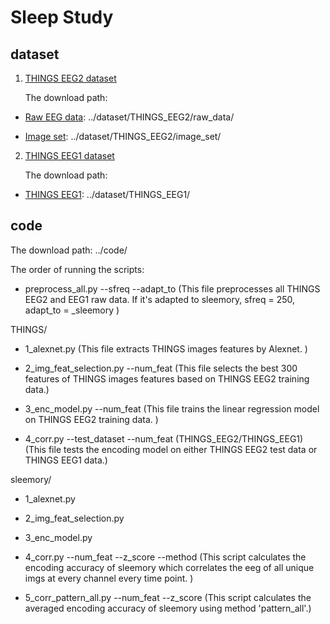 # Sleep Study

## dataset

1. [THINGS EEG2 dataset](https://www.sciencedirect.com/science/article/pii/S1053811922008758?via%3Dihub)

    The download path:
   
* [Raw EEG data](https://osf.io/crxs4/): ../dataset/THINGS_EEG2/raw_data/

* [Image set](https://osf.io/y63gw/): ../dataset/THINGS_EEG2/image_set/

2. [THINGS EEG1 dataset](https://www.nature.com/articles/s41597-021-01102-7) 

    The download path:

* [THINGS EEG1](https://openneuro.org/datasets/ds003825/versions/1.2.0): ../dataset/THINGS_EEG1/

## code

The download path: ../code/

The order of running the scripts: 

* preprocess_all.py --sfreq --adapt_to (This file preprocesses all THINGS EEG2 and EEG1 raw data. If it's adapted to sleemory, sfreq = 250, adapt_to = _sleemory )

THINGS/

* 1_alexnet.py (This file extracts THINGS images features by Alexnet. )

* 2_img_feat_selection.py --num_feat (This file selects the best 300 features of THINGS images features based on THINGS EEG2 training data.)

* 3_enc_model.py --num_feat (This file trains the linear regression model on THINGS EEG2 training data. )

* 4_corr.py --test_dataset --num_feat  (THINGS_EEG2/THINGS_EEG1) (This file tests the encoding model on either THINGS EEG2 test data or THINGS EEG1 data.)

sleemory/

* 1_alexnet.py

* 2_img_feat_selection.py

* 3_enc_model.py

* 4_corr.py --num_feat --z_score --method (This script calculates the encoding accuracy of sleemory which correlates the eeg of all unique imgs at every channel every time point. )

* 5_corr_pattern_all.py --num_feat --z_score (This script calculates the averaged encoding accuracy of sleemory using method 'pattern_all'.)
